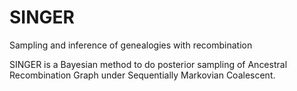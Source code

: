 # SINGER
Sampling and inference of genealogies with recombination

SINGER is a Bayesian method to do posterior sampling of Ancestral Recombination Graph under Sequentially Markovian Coalescent. 
